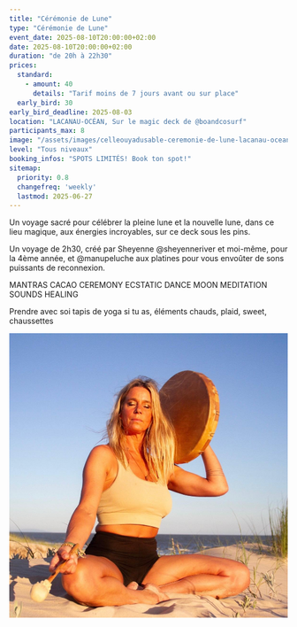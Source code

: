 ```yaml
---
title: "Cérémonie de Lune"
type: "Cérémonie de Lune"
event_date: 2025-08-10T20:00:00+02:00
date: 2025-08-10T20:00:00+02:00
duration: "de 20h à 22h30"
prices:
  standard:
    - amount: 40
      details: "Tarif moins de 7 jours avant ou sur place"
  early_bird: 30
early_bird_deadline: 2025-08-03
location: "LACANAU-OCÉAN, Sur le magic deck de @boandcosurf"
participants_max: 8
image: "/assets/images/celleouyadusable-ceremonie-de-lune-lacanau-ocean.jpeg"
level: "Tous niveaux"
booking_infos: "SPOTS LIMITÉS! Book ton spot!"
sitemap:
  priority: 0.8
  changefreq: 'weekly'
  lastmod: 2025-06-27
---
```


Un voyage sacré pour célébrer la pleine lune et la nouvelle lune, dans ce lieu magique, aux énergies incroyables, sur ce deck sous les pins.

Un voyage de 2h30, créé par Sheyenne @sheyenneriver et moi-même, pour la 4ème année, et @manupeluche aux platines pour vous envoûter de sons puissants de reconnexion.

MANTRAS
CACAO CEREMONY
ECSTATIC DANCE
MOON MEDITATION
SOUNDS HEALING

Prendre avec soi tapis de yoga si tu as, éléments chauds, plaid, sweet, chaussettes

!["celleouyadusable jouant du tambour chamanique sur la dune"](/assets/images/celleouyadusable-ceremonie-de-lune-lacanau-ocean-2.jpeg)
